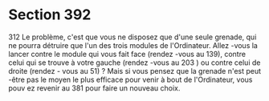 # Section 392

312
Le problème, c'est que vous ne disposez que d'une seule grenade,
qui ne pourra détruire que l'un des trois modules de
l'Ordinateur. Allez -vous la lancer contre le module qui vous fait
face (rendez -vous au 139), contre  celui qui se trouve à votre
gauche (rendez -vous au 203 ) ou contre celui de droite (rendez -
vous au 51) ? Mais si vous pensez que la grenade n'est peut -être
pas le moyen le plus efficace pour venir à bout de l'Ordinateur,
vous pouv ez revenir au 381 pour faire un nouveau choix.